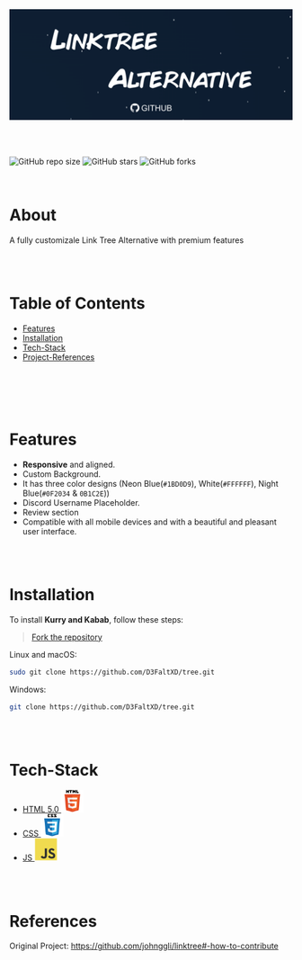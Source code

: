 <div><img src="images\banner.png" ></div>

<br><br>

![GitHub repo size](https://img.shields.io/github/repo-size/D3FaltXD/tree)
![GitHub stars](https://img.shields.io/github/stars/D3FaltXD/tree)
![GitHub forks](https://img.shields.io/github/forks/D3FaltXD/tree)

<br>

# About

A fully customizale Link Tree Alternative with premium features

<br>
<br>

# Table of Contents
- [Features](#Features)
- [Installation](#Installation)
- [Tech-Stack](#Tech-Stack)
- [Project-References](#References)

<br>
<br>


<br>
<br>

# Features

- **Responsive** and aligned.
- Custom Background.
- It has three color designs (Neon Blue(`#1BD0D9`), White(`#FFFFFF`), Night Blue(`#0F2034` & `0B1C2E`))
- Discord Username Placeholder.
- Review section 
- Compatible with all mobile devices and with a beautiful and pleasant user interface.

<br>
<br>

# Installation

To install **Kurry and Kabab**, follow these steps:

> [Fork the repository](https://github.com/D3FaltXD/tree/fork) 

Linux and macOS:

```bash
sudo git clone https://github.com/D3FaltXD/tree.git
```

Windows:

```bash
git clone https://github.com/D3FaltXD/tree.git
```

<br>
<br>

# Tech-Stack

- <div><a href="https://www.w3.org/html/" target="_blank">HTML 5.0 <img src="https://raw.githubusercontent.com/devicons/devicon/master/icons/html5/html5-original-wordmark.svg" alt="html5" width="40" height="40"/> </a></div>

- <div><a href="https://www.w3schools.com/css/" target="_blank"> CSS <img src="https://raw.githubusercontent.com/devicons/devicon/master/icons/css3/css3-original-wordmark.svg" alt="css3" width="40" height="40"/> </a>

- <div><a href="https://developer.mozilla.org/en-US/docs/Web/JavaScript" target="_blank"> JS <img src="https://raw.githubusercontent.com/devicons/devicon/master/icons/javascript/javascript-original.svg" alt="javascript" width="40" height="40"/> </a></div>

<br>
<br>

# References

Original Project: https://github.com/johnggli/linktree#-how-to-contribute
